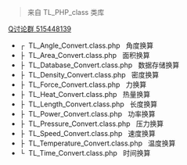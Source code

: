 <blockquote>来自 TL_PHP_class 类库</blockquote>
<a href="http://shang.qq.com/wpa/qunwpa?idkey=e27a9c0f8ed2ca398044bb5aa93c5f3d9b61a19efc76eda3104c4e61c469459a">Q讨论群 515448139</a>
<ul>
    <li>┌&nbsp;&nbsp;TL_Angle_Convert.class.php&nbsp;&nbsp;&nbsp;角度换算</li>
    <li>├&nbsp;&nbsp;TL_Area_Convert.class.php&nbsp;&nbsp;&nbsp;面积换算</li>
    <li>├&nbsp;&nbsp;TL_Database_Convert.class.php&nbsp;&nbsp;&nbsp;数据存储换算</li>
    <li>├&nbsp;&nbsp;TL_Density_Convert.class.php&nbsp;&nbsp;&nbsp;密度换算</li>
    <li>├&nbsp;&nbsp;TL_Force_Convert.class.php&nbsp;&nbsp;&nbsp;力换算</li>    
    <li>├&nbsp;&nbsp;TL_Heat_Convert.class.php&nbsp;&nbsp;&nbsp;热量换算</li>
    <li>├&nbsp;&nbsp;TL_Length_Convert.class.php&nbsp;&nbsp;&nbsp;长度换算</li>
    <li>├&nbsp;&nbsp;TL_Power_Convert.class.php&nbsp;&nbsp;&nbsp;功率换算</li>
    <li>├&nbsp;&nbsp;TL_Pressure_Convert.class.php&nbsp;&nbsp;&nbsp;压力换算</li>
    <li>├&nbsp;&nbsp;TL_Speed_Convert.class.php&nbsp;&nbsp;&nbsp;速度换算</li>
    <li>├&nbsp;&nbsp;TL_Temperature_Convert.class.php&nbsp;&nbsp;&nbsp;温度换算</li>
    <li>└&nbsp;&nbsp;TL_Time_Convert.class.php&nbsp;&nbsp;&nbsp;时间换算</li>
</ul>
